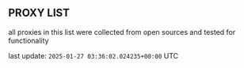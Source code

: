 ## PROXY LIST

all proxies in this list were collected from open sources and tested for functionality

last update: `2025-01-27 03:36:02.024235+00:00` UTC